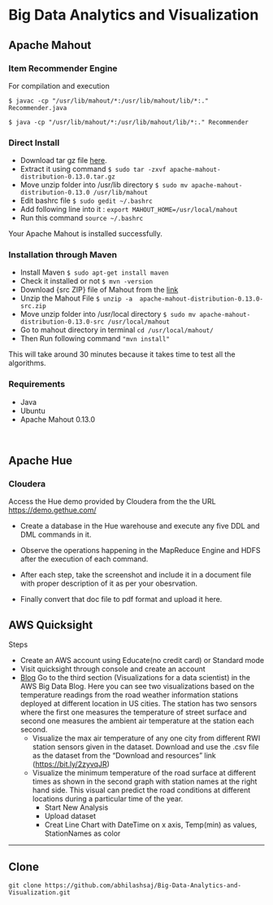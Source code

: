 # Big Data Analytics and Visualization

## Apache Mahout

### Item Recommender Engine

For compilation and execution

`$ javac -cp "/usr/lib/mahout/*:/usr/lib/mahout/lib/*:." Recommender.java `

`$ java -cp "/usr/lib/mahout/*:/usr/lib/mahout/lib/*:." Recommender`

### Direct Install

* Download tar gz file [here](https://downloads.apache.org/mahout/0.13.0/apache-mahout-distribution-0.13.0.tar.gz).
* Extract it using command 
  `$ sudo tar -zxvf apache-mahout-distribution-0.13.0.tar.gz`
* Move unzip folder into /usr/lib directory 
  `$ sudo mv apache-mahout-distribution-0.13.0 /usr/lib/mahout`
* Edit bashrc file 
  `$ sudo gedit ~/.bashrc`
* Add following line into it : 
  `export MAHOUT_HOME=/usr/local/mahout`
* Run this command 
  `source ~/.bashrc`
  

Your Apache Mahout is installed successfully.

### Installation through Maven 
* Install Maven `$ sudo apt-get install maven`
* Check it installed or not `$ mvn -version`
* Download {src ZIP} file of Mahout from the [link](http://ftp.wayne.edu/apache/mahout/)
* Unzip the Mahout File `$ unzip -a  apache-mahout-distribution-0.13.0-src.zip`
* Move unzip folder into /usr/local directory `$ sudo mv apache-mahout-distribution-0.13.0-src /usr/local/mahout `
* Go to mahout directory in terminal `cd /usr/local/mahout/`
* Then Run following command `"mvn install"`

This will take around 30 minutes because it takes time to test all the algorithms.


### Requirements

  * Java
  * Ubuntu
  * Apache Mahout 0.13.0

<br/>

## Apache Hue

### Cloudera

Access the Hue demo provided by Cloudera from the the URL https://demo.gethue.com/

* Create a database in the Hue warehouse and execute any five DDL and DML commands in it. 

* Observe the operations happening in the MapReduce Engine and HDFS after the execution of each command. 

* After each step, take the screenshot and include it in a document file with proper description of it as per your obesrvation. 

* Finally convert that doc file to pdf format and upload it here. 

## AWS Quicksight

Steps
  * Create an AWS account using Educate(no credit card) or Standard mode
  * Visit quicksight through console and create an account
  * [Blog](https://aws.amazon.com/blogs/big-data/10-visualizations-to-try-in-amazon-quicksight-with-sample-data/)  Go to the third section (Visualizations for a data scientist) in the  AWS Big Data Blog. Here you can see two visualizations based on the temperature readings from the road weather information stations deployed at different location in US cities. The station has two sensors where the first one measures the temperature of street surface and second one measures the ambient air temperature at the station each second. 
    * Visualize the max air temperature of any one city from different RWI station sensors given in the dataset. Download and              use the .csv file as the dataset from the “Download and resources” link (https://bit.ly/2zyvqJR)
    * Visualize the minimum temperature of the road surface at different times as shown in the second graph with station                      names at the right hand side. This visual can predict the road conditions at different locations during a particular time of              the year.
      * Start New Analysis
      * Upload dataset
      * Creat Line Chart with DateTime on x axis, Temp(min) as values, StationNames as color
      
<hr/>

## Clone

`git clone https://github.com/abhilashsaj/Big-Data-Analytics-and-Visualization.git `

